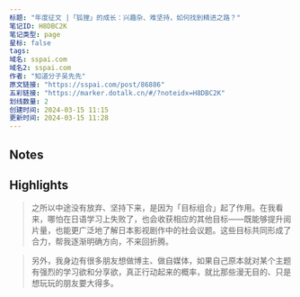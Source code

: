 ```yaml
---
标题: "年度征文 |「狐狸」的成长：兴趣杂、难坚持，如何找到精进之路？"
笔记ID: H8DBC2K
笔记类型: page
星标: false
tags: 
域名: sspai.com
域名2: sspai.com
作者: "知道分子吴先先"
原文链接: "https://sspai.com/post/86886"
五彩链接: "https://marker.dotalk.cn/#/?noteidx=H8DBC2K"
划线数量: 2
创建时间: 2024-03-15 11:15
更新时间: 2024-03-15 11:28
---
```


## Notes


## Highlights
> 之所以中途没有放弃、坚持下来，是因为「目标组合」起了作用。在我看来，哪怕在日语学习上失败了，也会收获相应的其他目标——既能够提升阅片量，也能更广泛地了解日本影视剧作中的社会议题。这些目标共同形成了合力，帮我逐渐明确方向，不来回折腾。

> 另外，我身边有很多朋友想做博主、做自媒体，如果自己原本就对某个主题有强烈的学习欲和分享欲，真正行动起来的概率，就比那些漫无目的、只是想玩玩的朋友要大得多。

